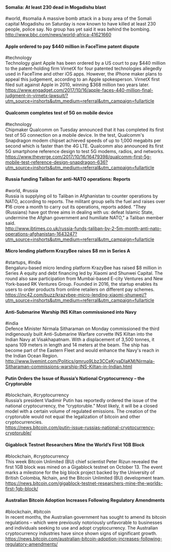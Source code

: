 
#### Somalia: At least 230 dead in Mogadishu blast
#world, #somalia
A massive bomb attack in a busy area of the Somali capital Mogadishu on Saturday is now known to have killed at least 230 people, police say. No group has yet said it was behind the bombing.  
http://www.bbc.com/news/world-africa-41621660

#### Apple ordered to pay $440 million in FaceTime patent dispute
#technology  
Technology giant Apple has been ordered by a US court to pay $440 million to the patent-holding firm VirnetX for four patented technologies allegedly used in FaceTime and other iOS apps. However, the iPhone maker plans to appeal this judgement, according to an Apple spokesperson. VirnetX first filed suit against Apple in 2010, winning $368 million two years later.  
https://www.engadget.com/2017/10/16/apple-faces-440-million-final-judgment-in-virnetx-lawsuit/?utm_source=inshorts&utm_medium=referral&utm_campaign=fullarticle

#### Qualcomm completes test of 5G on mobile device
#technology  
Chipmaker Qualcomm on Tuesday announced that it has completed its first test of 5G connection on a mobile device. In the test, Qualcomm's Snapdragon modem chipset achieved speeds of up to 1,000 megabits per second which is faster than the 4G LTE. Qualcomm also announced its first 5G smartphone reference design to test 5G modems, radios, and networks.  
https://www.theverge.com/2017/10/16/16479398/qualcomm-first-5g-mobile-test-reference-design-snapdragon-636?utm_source=inshorts&utm_medium=referral&utm_campaign=fullarticle

#### Russia funding Taliban for anti-NATO operations: Reports
#world, #russia  
Russia is supplying oil to Taliban in Afghanistan to counter operations by NATO, according to reports. The militant group sells the fuel and raises over ₹16 crore a month to carry out its operations, reports added. "They (Russians) have got three aims in dealing with us: defeat Islamic State, undermine the Afghan government and humiliate NATO," a Taliban member said.  
http://www.ibtimes.co.uk/russia-funds-taliban-by-2-5m-month-anti-nato-operations-afghanistan-1643247?utm_source=inshorts&utm_medium=referral&utm_campaign=fullarticle

#### Micro lending platform KrazyBee raises $8 mn in Series A
#startups, #india  
Bengaluru-based micro lending platform KrazyBee has raised $8 million in Series A equity and debt financing led by Xiaomi and Shunwei Capital. The round also saw participation from Mumbai-based E-city Ventures and New York-based RK Ventures Group. Founded in 2016, the startup enables its users to order products from online retailers on different pay schemes.  
https://inc42.com/buzz/krazybee-micro-lending-xiaomi-shunwei/?utm_source=inshorts&utm_medium=referral&utm_campaign=fullarticle

#### Anti-Submarine Warship INS Kiltan commissioned into Navy
#india  
Defence Minister Nirmala Sitharaman on Monday commissioned the third indigenously built Anti-Submarine Warfare corvette INS Kiltan into the Indian Navy at Visakhapatnam. With a displacement of 3,500 tonnes, it spans 109 meters in length and 14 meters at the beam. The ship has become part of the Eastern Fleet and would enhance the Navy's reach in the Indian Ocean Region.  
http://www.livemint.com/Politics/gmruo9Lbz3CCeKryaDIaKM/Nirmala-Sitharaman-commissions-warship-INS-Kiltan-in-Indian.html

#### Putin Orders the Issue of Russia’s National Cryptocurrency – the Cryptoruble
#blockchain, #cryptocurrency  
Russia’s president Vladimir Putin has reportedly ordered the issue of the national cryptocurrency, the “cryptoruble.” Most likely, it will be a closed model with a certain volume of regulated emissions. The creation of the cryptoruble would not equal the legalization of bitcoin and other cryptocurrencies.  
https://news.bitcoin.com/putin-issue-russias-national-cryptocurrency-cryptoruble/

#### Gigablock Testnet Researchers Mine the World’s First 1GB Block
#blockchain, #cryptocurrency  
This week Bitcoin Unlimited (BU) chief scientist Peter Rizun revealed the first 1GB block was mined on a Gigablock testnet on October 13. The event marks a milestone for the big block project backed by the University of British Colombia, Nchain, and the Bitcoin Unlimited (BU) development team.  
https://news.bitcoin.com/gigablock-testnet-researchers-mine-the-worlds-first-1gb-block/

#### Australian Bitcoin Adoption Increases Following Regulatory Amendments
#blockchain, #bitcoin  
In recent months, the Australian government has sought to amend its bitcoin regulations – which were previously notoriously unfavorable to businesses and individuals seeking to use and adopt cryptocurrency. The Australian cryptocurrency industries have since shown signs of significant growth.  
https://news.bitcoin.com/australian-bitcoin-adoption-increases-following-regulatory-amendments/

